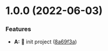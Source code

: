 # 1.0.0 (2022-06-03)


### Features

* **A:** 🎸 init project ([8a69f3a](https://github.com/ZobeBryant/web-work-specification/commit/8a69f3a3f215eb671589efc2ff6e7c833ec65143))




